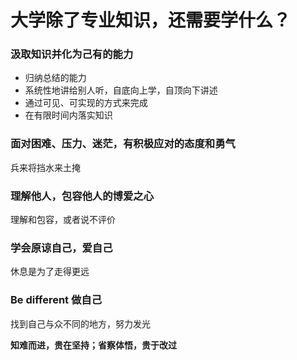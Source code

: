 # 大学除了专业知识，还需要学什么？

### 汲取知识并化为己有的能力

- 归纳总结的能力
- 系统性地讲给别人听，自底向上学，自顶向下讲述
- 通过可见、可实现的方式来完成
- 在有限时间内落实知识


### 面对困难、压力、迷茫，有积极应对的态度和勇气

兵来将挡水来土掩

### 理解他人，包容他人的博爱之心

理解和包容，或者说不评价

### 学会原谅自己，爱自己

休息是为了走得更远

### Be different 做自己

找到自己与众不同的地方，努力发光

**知难而进，贵在坚持；省察体悟，贵于改过**
